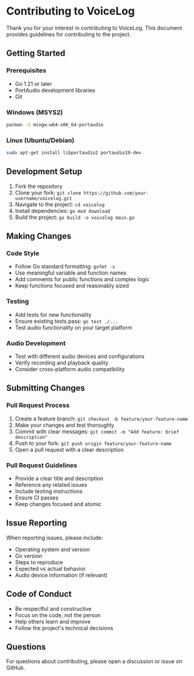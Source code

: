 # Contributing to VoiceLog

Thank you for your interest in contributing to VoiceLog. This document provides guidelines for contributing to the project.

## Getting Started

### Prerequisites

- Go 1.21 or later
- PortAudio development libraries
- Git

### Windows (MSYS2)
```bash
pacman -S mingw-w64-x86_64-portaudio
```

### Linux (Ubuntu/Debian)
```bash
sudo apt-get install libportaudio2 portaudio19-dev
```

## Development Setup

1. Fork the repository
2. Clone your fork: `git clone https://github.com/your-username/voicelog.git`
3. Navigate to the project: `cd voicelog`
4. Install dependencies: `go mod download`
5. Build the project: `go build -o voicelog main.go`

## Making Changes

### Code Style

- Follow Go standard formatting: `gofmt -s`
- Use meaningful variable and function names
- Add comments for public functions and complex logic
- Keep functions focused and reasonably sized

### Testing

- Add tests for new functionality
- Ensure existing tests pass: `go test ./...`
- Test audio functionality on your target platform

### Audio Development

- Test with different audio devices and configurations
- Verify recording and playback quality
- Consider cross-platform audio compatibility

## Submitting Changes

### Pull Request Process

1. Create a feature branch: `git checkout -b feature/your-feature-name`
2. Make your changes and test thoroughly
3. Commit with clear messages: `git commit -m "Add feature: brief description"`
4. Push to your fork: `git push origin feature/your-feature-name`
5. Open a pull request with a clear description

### Pull Request Guidelines

- Provide a clear title and description
- Reference any related issues
- Include testing instructions
- Ensure CI passes
- Keep changes focused and atomic

## Issue Reporting

When reporting issues, please include:

- Operating system and version
- Go version
- Steps to reproduce
- Expected vs actual behavior
- Audio device information (if relevant)

## Code of Conduct

- Be respectful and constructive
- Focus on the code, not the person
- Help others learn and improve
- Follow the project's technical decisions

## Questions

For questions about contributing, please open a discussion or issue on GitHub.
